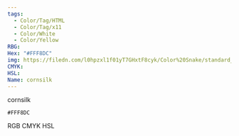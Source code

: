 ```yaml
---
tags:
  - Color/Tag/HTML
  - Color/Tag/x11
  - Color/White
  - Color/Yellow
RBG: 
Hex: "#FFF8DC"
img: https://filedn.com/l0hpzxl1f01yT7GHxtF8cyk/Color%20Snake/standard_csv_to_svg/#FFF8DC.svg
CMYK: 
HSL: 
Name: cornsilk
---
```

cornsilk
```palette
#FFF8DC
```
RGB
CMYK
HSL